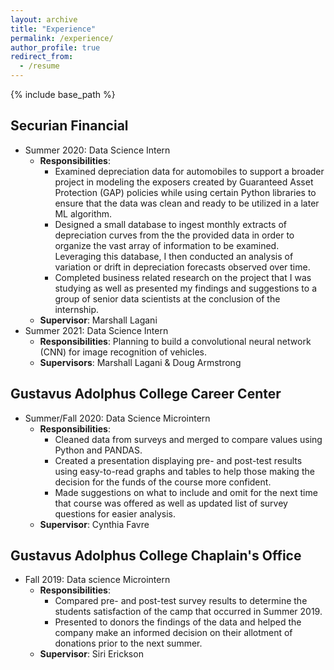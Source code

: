 ```yaml
---
layout: archive
title: "Experience"
permalink: /experience/
author_profile: true
redirect_from:
  - /resume
---
```


{% include base_path %}

## Securian Financial

* Summer 2020: Data Science Intern
    * **Responsibilities**: 
        * Examined depreciation data for automobiles to support a broader project in modeling the exposers created by Guaranteed Asset Protection (GAP) policies while using certain Python libraries to ensure that the data was clean and ready to be utilized in a later ML algorithm.
        * Designed a small database to ingest monthly extracts of depreciation curves from the the provided data in order to organize the vast array of information to be examined. Leveraging this database, I then conducted an analysis of variation or drift in depreciation forecasts observed over time. 
        * Completed business related research on the project that I was studying as well as presented my findings and suggestions to a group of senior data scientists at the conclusion of the internship.
    * **Supervisor**: Marshall Lagani
* Summer 2021: Data Science Intern
    * **Responsibilities**: Planning to build a convolutional neural network (CNN) for image recognition of vehicles.
    * **Supervisors**: Marshall Lagani & Doug Armstrong

## Gustavus Adolphus College Career Center

* Summer/Fall 2020: Data Science Microintern
    * **Responsibilities**:
        * Cleaned data from surveys and merged to compare values using Python and PANDAS.
        * Created a presentation displaying pre- and post-test results using easy-to-read graphs and tables to help those making the decision for the funds of the course more confident.
        * Made suggestions on what to include and omit for the next time that course was offered as well as updated list of survey questions for easier analysis. 
    * **Supervisor**: Cynthia Favre

## Gustavus Adolphus College Chaplain's Office

* Fall 2019: Data science Microintern
    * **Responsibilities**:
        * Compared pre- and post-test survey results to determine the students satisfaction of the camp that occurred in Summer 2019. 
        * Presented to donors the findings of the data and helped the company make an informed decision on their allotment of donations prior to the next summer. 
    * **Supervisor**: Siri Erickson
